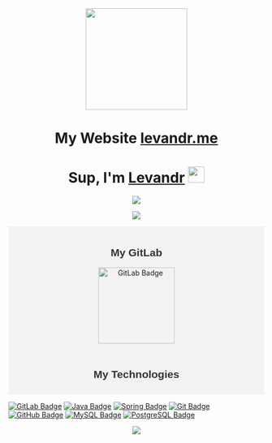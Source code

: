 <div id="header" align="center">
  <img src="https://media.giphy.com/media/2IudUHdI075HL02Pkk/giphy.gif" width="200"/>
</div>

<h1 align="center">My Website <a href="https://levandr.me/" target="_blank">levandr.me</a> 

<h1 align="center">Sup, I'm <a href="https://t.me/leevandr" target="_blank">Levandr</a> 
<img src="https://github.com/blackcater/blackcater/raw/main/images/Hi.gif" height="32"/></h1>

<p align="center">
  <a href="https://github.com/Leevandr" style="text-decoration: none;">
    <img src="https://readme-typing-svg.demolab.com/?lines=Back-end+Dev+-+Java+Core%2C+Spring+Framework&font=Fira%20Code&center=true&width=550&height=70"/>
  </a>
</p>



<p align="center">
  <a href="https://github.com/Leevandr" style="text-decoration: none;">
    <img src="https://github-profile-summary-cards.vercel.app/api/cards/profile-details?username=leevandr&theme=solarized_dark"/>
  </a>
</p>



<div align="center" style="background-color: #f3f3f3; padding: 10px;">
  <h2 style="font-family: 'Arial', sans-serif; color: #333;">My GitLab</h2>
  <a href="https://gitlab.com/Leevandr">
    <img src="https://img.shields.io/badge/GitLab-330F63?style=for-the-badge&logo=gitlab&logoColor=white" alt="GitLab Badge" style="width: 150px;">
  </a>
</div>


<div align="center" style="background-color: #f3f3f3; padding: 10px;">
  <h2 style="font-family: 'Arial', sans-serif; color: #333;">My Technologies</h2>
</div>


[![GitLab Badge](https://img.shields.io/badge/GitLab-330F63?style=flat&logo=gitlab&logoColor=white)](https://gitlab.com/Leevandr)
[![Java Badge](https://img.shields.io/badge/Java-FF8000?style=flat&logo=java&logoColor=white)](https://www.oracle.com/java/)
[![Spring Badge](https://img.shields.io/badge/Spring-6DB33F?style=flat&logo=spring&logoColor=white)](https://spring.io/)
[![Git Badge](https://img.shields.io/badge/Git-F05032?style=flat&logo=git&logoColor=white)](https://git-scm.com/)
[![GitHub Badge](https://img.shields.io/badge/GitHub-181717?style=flat&logo=github&logoColor=white)](https://github.com/)
[![MySQL Badge](https://img.shields.io/badge/MySQL-4479A1?style=flat&logo=mysql&logoColor=white)](https://www.mysql.com/)
[![PostgreSQL Badge](https://img.shields.io/badge/PostgreSQL-336791?style=flat&logo=postgresql&logoColor=white)](https://www.postgresql.org/)



<p align="center">
  <a href="https://github.com/Leevandr" style="text-decoration: none;">
    <img src="https://leetcard.jacoblin.cool/Levandr?theme=nord&font=BIZ%20UDMincho&ext=activity"/>
  </a>
</p>














